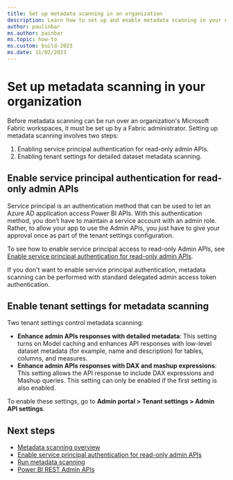 ```yaml
---
title: Set up metadata scanning in an organization
description: Learn how to set up and enable metadata scanning in your organization through the administrator settings.
author: paulinbar
ms.author: painbar
ms.topic: how-to
ms.custom: build-2023
ms.date: 11/02/2023
---
```


# Set up metadata scanning in your organization

Before metadata scanning can be run over an organization's Microsoft Fabric workspaces, it must be set up by a Fabric administrator. Setting up metadata scanning involves two steps:

1. Enabling service principal authentication for read-only admin APIs.
1. Enabling tenant settings for detailed dataset metadata scanning.

## Enable service principal authentication for read-only admin APIs

Service principal is an authentication method that can be used to let an Azure AD application access Power BI APIs. With this authentication method, you don’t have to maintain a service account with an admin role. Rather, to allow your app to use the Admin APIs, you just have to give your approval once as part of the tenant settings configuration.

To see how to enable service principal access to read-only Admin APIs, see [Enable service principal authentication for read-only admin APIs](./metadata-scanning-enable-read-only-apis.md).

If you don't want to enable service principal authentication, metadata scanning can be performed with standard delegated admin access token authentication.

## Enable tenant settings for metadata scanning

Two tenant settings control metadata scanning:

* **Enhance admin APIs responses with detailed metadata**: This setting turns on Model caching and enhances API responses with low-level dataset metadata (for example, name and description) for tables, columns, and measures.
* **Enhance admin APIs responses with DAX and mashup expressions**: This setting allows the API response to include DAX expressions and Mashup queries. This setting can only be enabled if the first setting is also enabled.

To enable these settings, go to **Admin portal > Tenant settings > Admin API settings**.

## Next steps

* [Metadata scanning overview](../governance/metadata-scanning-overview.md)
* [Enable service principal authentication for read-only admin APIs](./metadata-scanning-enable-read-only-apis.md)
* [Run metadata scanning](../governance/metadata-scanning-run.md)
* [Power BI REST Admin APIs](/rest/api/power-bi/admin)
